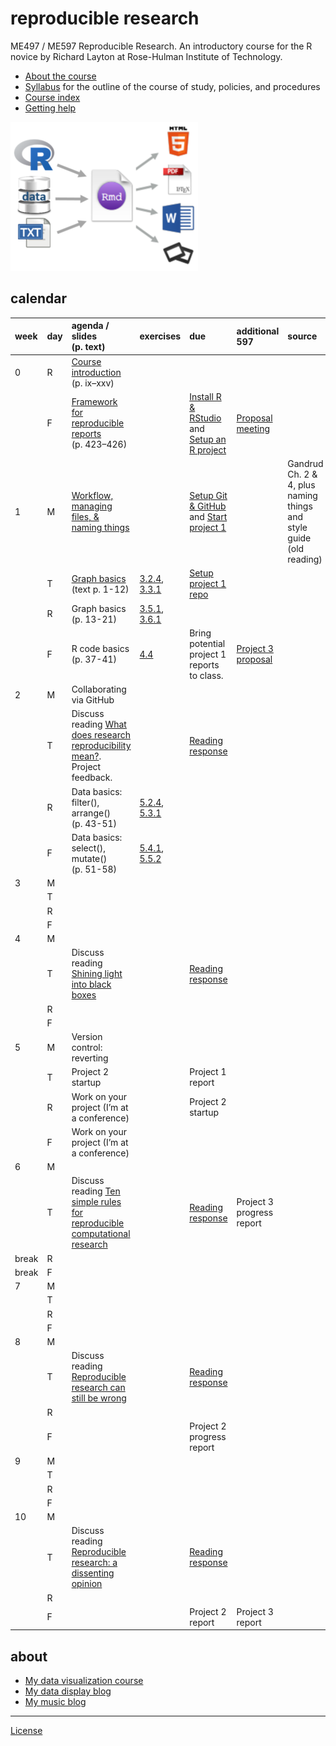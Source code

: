 
# reproducible research

ME497 / ME597 Reproducible Research. An introductory course for the R
novice by Richard Layton at Rose-Hulman Institute of Technology.

  - [About the course](cm/cm0001_about-the-course.md)  
  - [Syllabus](cm/cm0003_syllabus.md) for the outline of the course of
    study, policies, and procedures  
  - [Course index](cm/README.md)
  - [Getting
help](cm/cm0004_getting-help.md)

<!-- - [Project due dates](cm/cm002a_deadlines.md)  -->

![](resources/images/rr-flow-2.png)

## calendar

| week  | day | agenda / slides (p. text)                                                                                                                  | exercises                                                                                                                              | due                                                                                                          | additional 597                                     | source                                                              |
| :---- | :-- | :----------------------------------------------------------------------------------------------------------------------------------------- | :------------------------------------------------------------------------------------------------------------------------------------- | :----------------------------------------------------------------------------------------------------------- | :------------------------------------------------- | :------------------------------------------------------------------ |
| 0     | R   | [Course introduction](slides/slides001_introduction.pdf) (p. ix–xxv)                                                                       |                                                                                                                                        |                                                                                                              |                                                    |                                                                     |
|       | F   | [Framework for reproducible reports](slides/slides002_framework.pdf) (p. 423–426)                                                          |                                                                                                                                        | [Install R & RStudio](cm/cm0010_install-R-RStudio.md) and [Setup an R project](cm/cm0011_setup-R-project.md) | [Proposal meeting](cm/cm7301_project-3_start.md)   |                                                                     |
| 1     | M   | [Workflow, managing files, & naming things](slides/slides011_workflow-files-names.pdf)                                                     |                                                                                                                                        | [Setup Git & GitHub](cm/cm0012_setup-git.md) and [Start project 1](cm/cm7101_project-1_start.md)             |                                                    | Gandrud Ch. 2 & 4, plus naming things and style guide (old reading) |
|       | T   | [Graph basics](practice_work/exercises/8001_graphs_3-1-3-2.md) (text p. 1-12)                                                              | [3.2.4](http://r4ds.had.co.nz/data-visualisation.html#exercises), [3.3.1](http://r4ds.had.co.nz/data-visualisation.html#exercises-1)   | [Setup project 1 repo](cm/cm7102_project-1_initial-repo.md)                                                  |                                                    |                                                                     |
|       | R   | Graph basics (p. 13-21)                                                                                                                    | [3.5.1](http://r4ds.had.co.nz/data-visualisation.html#exercises-2), [3.6.1](http://r4ds.had.co.nz/data-visualisation.html#exercises-3) |                                                                                                              |                                                    |                                                                     |
|       | F   | R code basics (p. 37-41)                                                                                                                   | [4.4](http://r4ds.had.co.nz/workflow-basics.html#practice)                                                                             | Bring potential project 1 reports to class.                                                                  | [Project 3 proposal](cm/cm7301_project-3_start.md) |                                                                     |
| 2     | M   | Collaborating via GitHub                                                                                                                   |                                                                                                                                        |                                                                                                              |                                                    |                                                                     |
|       | T   | Discuss reading [What does research reproducibility mean?](resources/readings/2016-Goodman-et-al-what-does-RR-mean.pdf). Project feedback. |                                                                                                                                        | [Reading response](resources/readings/reading-response.pdf)                                                  |                                                    |                                                                     |
|       | R   | Data basics: filter(), arrange() (p. 43-51)                                                                                                | [5.2.4](http://r4ds.had.co.nz/transform.html#exercises-7), [5.3.1](http://r4ds.had.co.nz/transform.html#exercises-8)                   |                                                                                                              |                                                    |                                                                     |
|       | F   | Data basics: select(), mutate() (p. 51-58)                                                                                                 | [5.4.1](http://r4ds.had.co.nz/transform.html#exercises-9), [5.5.2](http://r4ds.had.co.nz/transform.html#exercises-10)                  |                                                                                                              |                                                    |                                                                     |
| 3     | M   |                                                                                                                                            |                                                                                                                                        |                                                                                                              |                                                    |                                                                     |
|       | T   |                                                                                                                                            |                                                                                                                                        |                                                                                                              |                                                    |                                                                     |
|       | R   |                                                                                                                                            |                                                                                                                                        |                                                                                                              |                                                    |                                                                     |
|       | F   |                                                                                                                                            |                                                                                                                                        |                                                                                                              |                                                    |                                                                     |
| 4     | M   |                                                                                                                                            |                                                                                                                                        |                                                                                                              |                                                    |                                                                     |
|       | T   | Discuss reading [Shining light into black boxes](resources/readings/2012-Morin-Shining-light-into-black-boxes.pdf)                         |                                                                                                                                        | [Reading response](resources/readings/reading-response.pdf)                                                  |                                                    |                                                                     |
|       | R   |                                                                                                                                            |                                                                                                                                        |                                                                                                              |                                                    |                                                                     |
|       | F   |                                                                                                                                            |                                                                                                                                        |                                                                                                              |                                                    |                                                                     |
| 5     | M   | Version control: reverting                                                                                                                 |                                                                                                                                        |                                                                                                              |                                                    |                                                                     |
|       | T   | Project 2 startup                                                                                                                          |                                                                                                                                        | Project 1 report                                                                                             |                                                    |                                                                     |
|       | R   | Work on your project (I’m at a conference)                                                                                                 |                                                                                                                                        | Project 2 startup                                                                                            |                                                    |                                                                     |
|       | F   | Work on your project (I’m at a conference)                                                                                                 |                                                                                                                                        |                                                                                                              |                                                    |                                                                     |
| 6     | M   |                                                                                                                                            |                                                                                                                                        |                                                                                                              |                                                    |                                                                     |
|       | T   | Discuss reading [Ten simple rules for reproducible computational research](resources/readings/2013-Sandve-et-al-Ten-simple-rules.pdf)      |                                                                                                                                        | [Reading response](resources/readings/reading-response.pdf)                                                  | Project 3 progress report                          |                                                                     |
| break | R   |                                                                                                                                            |                                                                                                                                        |                                                                                                              |                                                    |                                                                     |
| break | F   |                                                                                                                                            |                                                                                                                                        |                                                                                                              |                                                    |                                                                     |
| 7     | M   |                                                                                                                                            |                                                                                                                                        |                                                                                                              |                                                    |                                                                     |
|       | T   |                                                                                                                                            |                                                                                                                                        |                                                                                                              |                                                    |                                                                     |
|       | R   |                                                                                                                                            |                                                                                                                                        |                                                                                                              |                                                    |                                                                     |
|       | F   |                                                                                                                                            |                                                                                                                                        |                                                                                                              |                                                    |                                                                     |
| 8     | M   |                                                                                                                                            |                                                                                                                                        |                                                                                                              |                                                    |                                                                     |
|       | T   | Discuss reading [Reproducible research can still be wrong](resources/readings/2015-Leek-Peng-RR-can-still-be-wrong.pdf)                    |                                                                                                                                        | [Reading response](resources/readings/reading-response.pdf)                                                  |                                                    |                                                                     |
|       | R   |                                                                                                                                            |                                                                                                                                        |                                                                                                              |                                                    |                                                                     |
|       | F   |                                                                                                                                            |                                                                                                                                        | Project 2 progress report                                                                                    |                                                    |                                                                     |
| 9     | M   |                                                                                                                                            |                                                                                                                                        |                                                                                                              |                                                    |                                                                     |
|       | T   |                                                                                                                                            |                                                                                                                                        |                                                                                                              |                                                    |                                                                     |
|       | R   |                                                                                                                                            |                                                                                                                                        |                                                                                                              |                                                    |                                                                     |
|       | F   |                                                                                                                                            |                                                                                                                                        |                                                                                                              |                                                    |                                                                     |
| 10    | M   |                                                                                                                                            |                                                                                                                                        |                                                                                                              |                                                    |                                                                     |
|       | T   | Discuss reading [Reproducible research: a dissenting opinion](resources/readings/2012-Drummond-RR-dissenting-opinion.pdf)                  |                                                                                                                                        | [Reading response](resources/readings/reading-response.pdf)                                                  |                                                    |                                                                     |
|       | R   |                                                                                                                                            |                                                                                                                                        |                                                                                                              |                                                    |                                                                     |
|       | F   |                                                                                                                                            |                                                                                                                                        | Project 2 report                                                                                             | Project 3 report                                   |                                                                     |

<!-- ## reading -->

<!-- *week 0* -->

<!-- - [Calibration report](resources/readings/calibration-report.pdf) in class  -->

<!-- - Preface, pp. ix--xxv.  ([1.1--1.8 online](http://r4ds.had.co.nz/introduction.html))  -->

<!-- - R Markdown, pp. 423--426. ([27.1 &  27.2 online](http://r4ds.had.co.nz/r-markdown.html))  -->

<!-- *Tips* -->

<!-- - If you Google for help, avoid out-of-date advice by setting the Google Tools > Anytime > Past year  -->

<!-- - When installing R and RStudio for the first time, make sure you login as an administrator (localmgr on Windows)   -->

<!-- - Follow the instructions slowly and deliberately  -->

<!-- *Project assignments* -->

<!-- - [Project 3 getting started](cm/cm7301_project-3_start.md) ME 597 students only -->

<!-- ## week 1 -->

<!-- *Project assignments* -->

<!-- - [Project 1 getting started](cm/cm7101_project-1_start.md)  -->

<!-- ## week 2 -->

<!-- ## week 3 -->

<!-- ## week 4 -->

<!-- *Course management* -->

<!-- *Reading assigments* -->

<!-- *File management* -->

<!-- *Data* -->

<!-- *Analysis* -->

<!-- *Graphs* -->

<!-- *Tutorials* -->

<!-- *Project assignments* -->

<!-- *Reporting* -->

<!-- *Lecture slides* -->

<!-- ## week 1 -->

<!-- Reading: Chapters 2 & 3 and *Having Git ignore files* (p.99).   -->

<!-- - [Three principles of reproducibility](slides/slides003_start-report.pdf) [slides]   -->

<!-- File management  -->

<!-- - [Having Git ignore files](cm/cm008_project-1_gitignore.md)  -->

<!-- Project 1 tutorials  -->

<!-- - [Project 1 overview](cm/cm004_project-1_overview.md)  -->

<!-- - [Initialize the project](cm/cm005_project-1_initialize.md)  -->

<!-- - [Download resource and data files](cm/cm006_project-1_downloads.md)  -->

<!-- - [Start your first script](cm/cm007_project-1_first-script.md)  -->

<!-- - [Explore the data](cm/cm009_project-1_explore-data.md)  -->

<!-- - [Tidy the data](cm/cm010_project-1_tidy-data.md)  -->

<!-- ## week 2 -->

<!-- Reading: Section 11.2  -->

<!-- Project 1 tutorials  -->

<!-- - [Visually check the data](cm/cm011_project-1_graph-first-look.md)  -->

<!-- - [Perform a linear regression](cm/cm012_project-1_regression.md)  -->

<!-- - [Create the calibration graph](cm/cm013_project-1_graph-better.md)  -->

<!-- - [Write the client report](cm/cm015_project-1_report.md)  -->

<!-- - [When the data change](cm/cm017_project-1_data-change.md)  -->

<!-- - [Adding references to a report](cm/cm018_project-1_references.md)  -->

<!-- - [Project 1: Wrap-up](cm/cm049_project-1_wrapup.md)  -->

<!-- Optional   -->

<!-- - [Graph extras](cm/cm014_project-1_graph-extras.md)  -->

<!-- - [Preparing a report for transmittal](cm/cm016_project-1_report-transmittal.md)  -->

<!-- ## week 3 -->

<!-- Reading: Sections 6.2 and 6.3  -->

<!-- Tutorials  -->

<!-- - [Getting data into R](cm/cm020_getting-data-into-R.md)  -->

<!-- - [Reshaping data from wide to long form](cm/cm021_reshaping-data.md)  -->

<!-- - [Visual interpretation of the gather function](slides/slides004_visual-gather.pdf)  [slides]  -->

<!-- Project  -->

<!-- - [Initialize project 2](cm/cm019_project-2_start.md)  -->

<!-- ## week 4  -->

<!-- Reading: Chapter 7  -->

<!-- Tutorials  -->

<!-- - [Review of tools for preparing data](cm/cm022_review-data-prep.md)  -->

<!-- - [Start a new "practiceR" project](cm/cm023_practiceR.md)  -->

<!-- - [practiceR: Get a handle on your data (7.1.1)](cm/cm024_ch07_handle-on-data.md)  -->

<!-- - [practiceR: Reshaping data (7.1.2)](cm/cm025_ch07_reshaping-data.md)  -->

<!-- - [practiceR: More data prep skills (7.1.3, 4, 6, 7)](cm/cm026_ch07_more-data-prep.md)  -->

<!-- - [practiceR: Subsetting (7.1.5)](cm/cm028_ch07_subsetting.md)  -->

<!-- Project  -->

<!-- - [Project 2 collaboration assignment](cm/cm027_project-2_reviewers.md)  -->

<!-- ## week 5  -->

<!-- Reading: Sections 5.3 and 5.4  -->

<!-- Project  -->

<!-- - [GitHub: Collaborating](cm/cm029_collaborating-github.md)  -->

<!-- - [GitHub: Managing changes and conflicts](cm/cm030_change-conflict-revert.md)  -->

<!-- - [Comprehensive checklist for reproducibility](http://ropensci.github.io/reproducibility-guide/sections/checklist/)  -->

<!-- ## week 6  -->

<!-- Reading: Sections 4.1, 4.2, and 4.3     -->

<!-- Tutorials  -->

<!-- - [Graph tour overview](cm/cm034_graph-tour-overview.md)   -->

<!-- - [practiceR: Dot plot](cm/cm035_dot-plot.md)  -->

<!-- - [practiceR: Introduction to factors](cm/cm032_factors.md)  -->

<!-- - [practiceR: Working with factors](cm/cm033_working-with-factors.md)  -->

<!-- File management   -->

<!-- - [Deleting unnecessary files](cm/cm037_unlink-files.md)  -->

<!-- Project  -->

<!-- - [Project 2: Wrap-up](cm/cm040_project-2_wrapup.md)  -->

<!-- - [Project 3: Abstracts.](cm/cm031_project-3-descriptions.md)  -->

<!-- - [Project 3: Getting started](cm/cm037_project-3_collabs.md) -->

<!-- ## week 7  -->

<!-- Reading: Sections 9.1, 9.2.2, and 9.3.1     -->

<!-- Reading for class discussion: [Naming things](https://rawgit.com/Reproducible-Science-Curriculum/rr-organization1/master/organization-01-slides.html#1) (a slide presentation) and Hadley Wickham's [Style guide](http://adv-r.had.co.nz/Style.html) -->

<!-- Tutorials  -->

<!-- - [practiceR: Histogram](cm/cm036_histogram.md)  -->

<!-- - [practiceR: Line graph](cm/cm045_line-graph.md)  -->

<!-- Reporting  -->

<!-- - [Controlling Word styles](cm/cm041_word-styles.md)  -->

<!-- File management  -->

<!-- - [Fixing the .Rproj won't launch problem](cm/cm043_rstudio_Rproj-not-open.md)  -->

<!-- - [Preventable version control conflicts](cm/cm044_preventable-vc-conflicts.md)  -->

<!-- ## week 8  -->

<!-- Reading: Sections 10.1.2, 10.2, and 10.4     -->

<!-- Tutorials  -->

<!-- - [practiceR: Scatterplot](cm/cm046_scatterplot.md)  -->

<!-- - [practiceR: Data grouping](cm/cm047_data-grouping.md)  -->

<!-- - [practiceR: Data joining](cm/cm048_data-joining.md)  -->

<!-- ## week 9  -->

<!-- Reading: Sections 13.1 and 13.2     -->

<!-- Reporting  -->

<!-- - [practiceR: Numbering tables and figures](cm/cm050_Rmd-to-docx_table-numbers.md)  -->

<!-- File management -->

<!-- - [Run all scripts in sequence](cm/cm051_run-all-scripts.md)  -->

<!-- ## week 10  -->

<!-- Reading for class discussion:   -->

<!-- - [Project 3 wrapup](cm/cm052_project-3_wrapup.md)  -->

## about

  - [My data visualization
    course](https://github.com/DSR-RHIT/me447-visualizing-data)
  - [My data display blog](http://www.graphdoctor.com)
  - [My music blog](http://www.richardlaytonmusic.com)

-----

[License](LICENSE.md)
